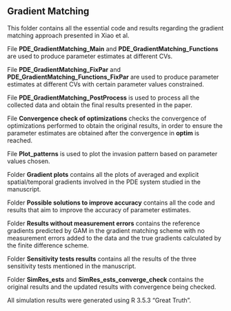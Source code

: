 ## Gradient Matching ##

This folder contains all the essential code and results regarding the gradient matching approach presented in Xiao et al. 

File **PDE_GradientMatching_Main** and **PDE_GradientMatching_Functions** are used to produce parameter estimates at different CVs. 

File **PDE_GradientMatching_FixPar** and **PDE_GradientMatching_Functions_FixPar** are used to produce parameter estimates at different CVs with certain parameter values constrained. 

File **PDE_GradientMatching_PostProcess** is used to process all the collected data and obtain the final results presented in the paper. 

File **Convergence check of optimizations** checks the convergence of optimizations performed to obtain the original results, in order to ensure the parameter estimates are obtained after the convergence in **optim** is reached. 

File **Plot_patterns** is used to plot the invasion pattern based on parameter values chosen. 
 
Folder **Gradient plots** contains all the plots of averaged and explicit spatial/temporal gradients involved in the PDE system studied in the manuscript.

Folder **Possible solutions to improve accuracy** contains all the code and results that aim to improve the accuracy of parameter estimates.

Folder **Results without measurement errors** contains the reference gradients predicted by GAM in the gradient matching scheme with no measurement errors added to the data and the true gradients calculated by the finite difference scheme. 
 
Folder **Sensitivity tests results** contains all the results of the three sensitivity tests mentioned in the manuscript. 

Folder **SimRes_ests** and **SimRes_ests_converge_check** contains the original results and the updated results with convergence being checked.

All simulation results were generated using R 3.5.3 “Great Truth”.
